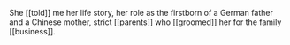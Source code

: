 She [[told]] me her life story, her role as the firstborn of a German father and a Chinese mother, strict [[parents]] who [[groomed]] her for the family [[business]].
